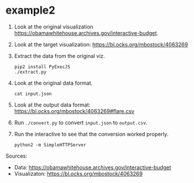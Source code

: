 # example2

1. Look at the original visualization https://obamawhitehouse.archives.gov/interactive-budget.

2. Look at the target visualization: https://bl.ocks.org/mbostock/4063269

3. Extract the data from the original viz.

    ```
    pip2 install PyExecJS
    ./extract.py
    ```

4. Look at the original data format.

    ```
    cat input.json
    ```

5. Look at the output data format: https://bl.ocks.org/mbostock/4063269#flare.csv

6. Run `./convert.py` to convert `input.json` to `output.csv`.

7. Run the interactive to see that the conversion worked properly.

    ```
    python2 -m SimpleHTTPServer
    ```

Sources:
- Data: https://obamawhitehouse.archives.gov/interactive-budget
- Visualizaton: https://bl.ocks.org/mbostock/4063269
